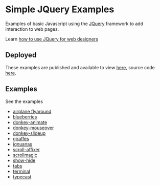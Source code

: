 # Simple JQuery Examples

Examples of basic Javascript using the [JQuery](https://jquery.com/) framework to add interaction to web pages.

Learn [how to use JQuery for web designers](https://knowledge.kitchen/content/courses/web-design/slides/jquery-intro)

## Deployed

These examples are published and available to view [here](https://nyu-web-design.github.io/jquery_examples/), source code [here](https://github.com/nyu-web-design/jquery_examples).

## Examples

See the examples

- [airplane flyaround](./airplane-flyaround)
- [blueberries](./blueberries)
- [donkey-animate](./donkey-animate)
- [donkey-mouseover](./donkey-mouseover)
- [donkey-slideup](./donkey-slideup)
- [giraffes](./giraffes)
- [ignuanas](./iguanas)
- [scroll-affixer](./scroll-affixer)
- [scrollmagic](./scrollmagic)
- [show-hide](./show-hide)
- [tabs](./tabs)
- [terminal](./terminal)
- [typecast](./typecast)
